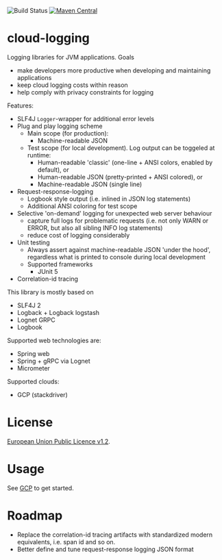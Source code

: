 ![Build Status](https://github.com/entur/cloud-logging/actions/workflows/gradle.yml/badge.svg)
[![Maven Central](https://img.shields.io/maven-central/v/no.entur.logging.cloud/api.svg)](https://mvnrepository.com/artifact/no.entur.logging.cloud)

# cloud-logging
Logging libraries for JVM applications. Goals

 * make developers more productive when developing and maintaining applications
 * keep cloud logging costs within reason
 * help comply with privacy constraints for logging

Features:

 * SLF4J `Logger`-wrapper for additional error levels
 * Plug and play logging scheme
   * Main scope (for production):
     * Machine-readable JSON
   * Test scope (for local development). Log output can be toggeled at runtime:
     * Human-readable 'classic' (one-line + ANSI colors, enabled by default), or
     * Human-readable JSON (pretty-printed + ANSI colored), or
     * Machine-readable JSON (single line)
 * Request-response-logging
     * Logbook style output (i.e. inlined in JSON log statements)
     * Additional ANSI coloring for test scope
 * Selective 'on-demand' logging for unexpected web server behaviour
     * capture full logs for problematic requests (i.e. not only WARN or ERROR, but also all sibling INFO log statements)
     * reduce cost of logging considerably
 * Unit testing
   * Always assert against machine-readable JSON 'under the hood', regardless what is printed to console during local development
   * Supported frameworks
     * JUnit 5
 * Correlation-id tracing

This library is mostly based on

 * SLF4J 2
 * Logback + Logback logstash
 * Lognet GRPC
 * Logbook

Supported web technologies are:

 * Spring web
 * Spring + gRPC via Lognet
 * Micrometer

Supported clouds:

 * GCP (stackdriver)

# License
[European Union Public Licence v1.2](https://eupl.eu/).

# Usage
See [GCP](gcp) to get started.

# Roadmap

 * Replace the correlation-id tracing artifacts with standardized modern equivalents, i.e. span id and so on.
 * Better define and tune request-response logging JSON format 



